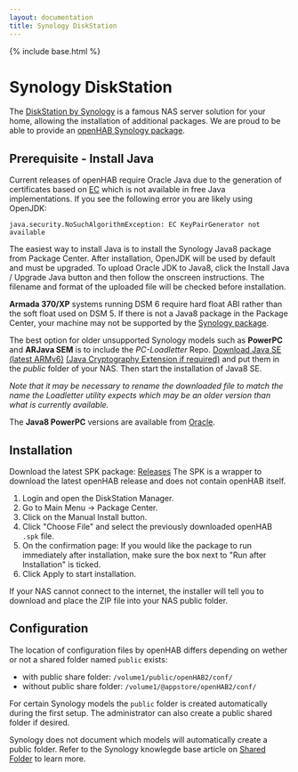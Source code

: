 ```yaml
---
layout: documentation
title: Synology DiskStation
---
```


{% include base.html %}

# Synology DiskStation

The [DiskStation by Synology](https://www.synology.com/en-us/dsm) is a famous NAS server solution for your home, allowing the installation of additional packages.
We are proud to be able to provide an [openHAB Synology package](https://github.com/openhab/openhab-syno-spk).

## Prerequisite - Install Java

Current releases of openHAB require Oracle Java due to the generation of certificates based on [EC](https://en.wikipedia.org/wiki/Elliptic_curve_cryptography) which is not available in free Java implementations.
If you see the following error you are likely using OpenJDK:

```text
java.security.NoSuchAlgorithmException: EC KeyPairGenerator not available
```

The easiest way to install Java is to install the Synology Java8 package from Package Center.
After installation, OpenJDK will be used by default and must be upgraded.
To upload Oracle JDK to Java8, click the Install Java / Upgrade Java button and then follow the onscreen instructions.
The filename and format of the uploaded file will be checked before installation.

**Armada 370/XP** systems running DSM 6 require hard float ABI rather than the soft float used on DSM 5.
If there is not a Java8 package in the Package Center, your machine may not be supported by the [Synology package](https://www.synology.com/en-us/dsm/packages/Java8).

The best option for older unsupported Synology models such as **PowerPC** and **ARJava SEM** is to include the *PC-Loadletter* Repo.
[Download Java SE](http://tinyurl.com/javaembed) [(latest ARMv6)](http://www.oracle.com/technetwork/java/embedded/embedded-se/downloads/javase-embedded-downloads-2209751.html) [(Java Cryptography Extension if required)](http://www.oracle.com/technetwork/java/javase/downloads/jce8-download-2133166.html) and put them in the *public* folder of your NAS.
Then start the installation of Java8 SE.

*Note that it may be necessary to rename the downloaded file to match the name the Loadletter utility expects which may be an older version than what is currently available.*

The **Java8 PowerPC** versions are available from [Oracle](http://www.oracle.com/technetwork/java/embedded/embedded-se/downloads/javaseembedded8u6-2406243.html).

## Installation

Download the latest SPK package: [Releases](https://github.com/openhab/openhab-syno-spk/releases)
The SPK is a wrapper to download the latest openHAB release and does not contain openHAB itself.

1. Login and open the DiskStation Manager.
2. Go to Main Menu → Package Center.
3. Click on the Manual Install button.
4. Click "Choose File" and select the previously downloaded openHAB `.spk` file.
5. On the confirmation page: If you would like the package to run immediately after installation, make sure the box next to "Run after Installation" is ticked.
6. Click Apply to start installation.

If your NAS cannot connect to the internet, the installer will tell you to download and place the ZIP file into your NAS public folder.

## Configuration

The location of configuration files by openHAB differs depending on wether or not a shared folder named `public` exists: 

* with public share folder: `/volume1/public/openHAB2/conf/`
* without public share folder: `/volume1/@appstore/openHAB2/conf/`

For certain Synology models the `public` folder is created automatically during the first setup.
The administrator can also create a public shared folder if desired.

Synology does not document which models will automatically create a public folder.
Refer to the Synology knowlegde base article on [Shared Folder](https://www.synology.com/en-us/knowledgebase/DSM/help/DSM/AdminCenter/file_share_desc) to learn more.
